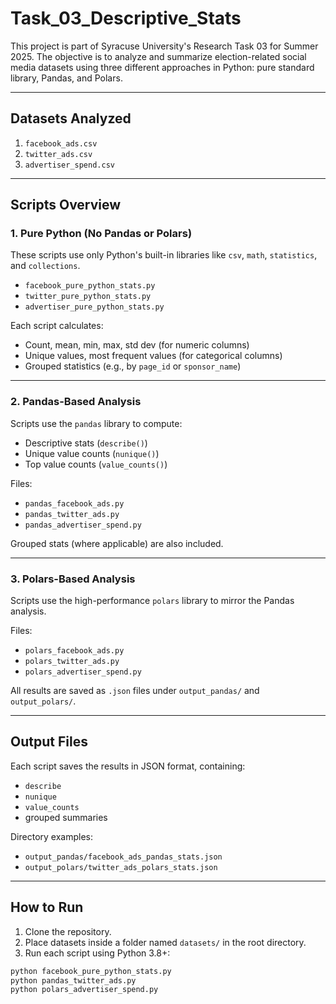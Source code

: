 # Task_03_Descriptive_Stats

This project is part of Syracuse University's Research Task 03 for Summer 2025. The objective is to analyze and summarize election-related social media datasets using three different approaches in Python: pure standard library, Pandas, and Polars.

---

## Datasets Analyzed


1. `facebook_ads.csv`
2. `twitter_ads.csv`
3. `advertiser_spend.csv`

---

## Scripts Overview

### 1. Pure Python (No Pandas or Polars)
These scripts use only Python's built-in libraries like `csv`, `math`, `statistics`, and `collections`.

- `facebook_pure_python_stats.py`
- `twitter_pure_python_stats.py`
- `advertiser_pure_python_stats.py`

Each script calculates:
- Count, mean, min, max, std dev (for numeric columns)
- Unique values, most frequent values (for categorical columns)
- Grouped statistics (e.g., by `page_id` or `sponsor_name`)

---

### 2. Pandas-Based Analysis
Scripts use the `pandas` library to compute:
- Descriptive stats (`describe()`)
- Unique value counts (`nunique()`)
- Top value counts (`value_counts()`)

Files:
- `pandas_facebook_ads.py`
- `pandas_twitter_ads.py`
- `pandas_advertiser_spend.py`

Grouped stats (where applicable) are also included.

---

### 3. Polars-Based Analysis
Scripts use the high-performance `polars` library to mirror the Pandas analysis.

Files:
- `polars_facebook_ads.py`
- `polars_twitter_ads.py`
- `polars_advertiser_spend.py`

All results are saved as `.json` files under `output_pandas/` and `output_polars/`.

---

## Output Files

Each script saves the results in JSON format, containing:
- `describe`
- `nunique`
- `value_counts`
- grouped summaries

Directory examples:
- `output_pandas/facebook_ads_pandas_stats.json`
- `output_polars/twitter_ads_polars_stats.json`

---

## How to Run

1. Clone the repository.
2. Place datasets inside a folder named `datasets/` in the root directory.
3. Run each script using Python 3.8+:

```bash
python facebook_pure_python_stats.py
python pandas_twitter_ads.py
python polars_advertiser_spend.py
